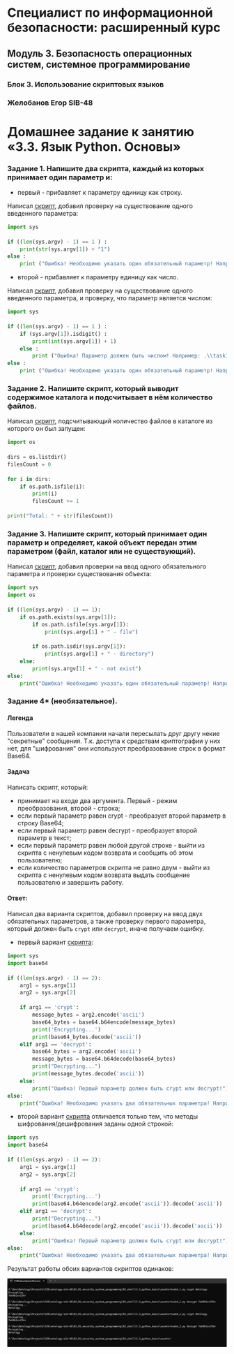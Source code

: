 # Специалист по информационной безопасности: расширенный курс
## Модуль 3. Безопасность операционных систем, системное программирование
### Блок 3. Использование скриптовых языков
### Желобанов Егор SIB-48

# Домашнее задание к занятию «3.3. Язык Python. Основы»

### Задание 1. Напишите два скрипта, каждый из которых принимает один параметр и:

* первый - прибавляет к параметру единицу как строку.

Написал [скрипт](assets/task1_1.py), добавил проверку на существование одного введенного параметра:  

```python
import sys

if ((len(sys.argv) - 1) == 1 ) :
    print(str(sys.argv[1]) + "1")
else :
    print ("Ошибка! Необходимо указать один обязательный параметр! Например: .\\task1_1.py 5")
```

* второй - прибавляет к параметру единицу как число.

Написал [скрипт](assets/task1_2.py), добавил проверку на существование одного введенного параметра, и проверку, что параметр является числом:  

```python
import sys

if ((len(sys.argv) - 1) == 1 ) :
    if (sys.argv[1]).isdigit() :
        print(int(sys.argv[1]) + 1)
    else :
        print ("Ошибка! Параметр должен быть числом! Например: .\\task1_2.py 5")
else :
    print ("Ошибка! Необходимо указать один обязательный параметр! Например: .\\task1_2.py 5")
```

### Задание 2. Напишите скрипт, который выводит содержимое каталога и подсчитывает в нём количество файлов.

Написал [скрипт](assets/task2.py), подсчитывающий количество файлов в каталоге из которого он был запущен:  

```python
import os

dirs = os.listdir()
filesCount = 0

for i in dirs:
    if os.path.isfile(i):
        print(i)
        filesCount += 1

print("Total: " + str(filesCount))
```

### Задание 3. Напишите скрипт, который принимает один параметр и определяет, какой объект передан этим параметром (файл, каталог или не существующий).

Написал [скрипт](assets/task3.py), добавил проверки на ввод одного обязательного параметра и проверки существования объекта:  

```python
import sys
import os

if ((len(sys.argv) - 1) == 1):
    if os.path.exists(sys.argv[1]):
        if os.path.isfile(sys.argv[1]):
            print(sys.argv[1] + " - file")

        if os.path.isdir(sys.argv[1]):
            print(sys.argv[1] + " - directory")
    else:
        print(sys.argv[1] + " - not exist")
else:
    print("Ошибка! Необходимо указать один обязательный параметр! Например: .\\task3.py c:\\windows")
```

### Задание 4* (необязательное). 

#### Легенда
Пользователи в нашей компании начали пересылать друг другу некие "секретные" сообщения. Т.к. доступа к средствам криптографии у них нет, для "шифрования" они используют преобразование строк в формат Base64.

#### Задача
Написать скрипт, который:

* принимает на входе два аргумента. Первый - режим преобразования, второй - строка;
* если первый параметр равен crypt - преобразует второй параметр в строку Base64;
* если первый параметр равен decrypt - преобразует второй параметр в текст;
* если первый параметр равен любой другой строке - выйти из скрипта с ненулевым кодом возврата и сообщить об этом пользователю;
* если количество параметров скрипта не равно двум - выйти из скрипта с ненулевым кодом возврата выдать сообщение пользователю и завершить работу.

#### Ответ:

Написал два варианта скриптов, добавил проверку на ввод двух обязательных параметров, а также проверку первого параметра, который должен быть `crypt` или `decrypt`, иначе получаем ошибку.

* первый вариант [скрипта](assets/task4_1.py):  

```python
import sys
import base64

if ((len(sys.argv) - 1) == 2):
    arg1 = sys.argv[1]
    arg2 = sys.argv[2]

    if arg1 == 'crypt':
        message_bytes = arg2.encode('ascii')
        base64_bytes = base64.b64encode(message_bytes)
        print('Encrypting...')
        print(base64_bytes.decode('ascii'))
    elif arg1 == 'decrypt':
        base64_bytes = arg2.encode('ascii')
        message_bytes = base64.b64decode(base64_bytes)
        print("Decrypting...")
        print(message_bytes.decode('ascii'))
    else:
        print("Ошибка! Первый параметр должен быть crypt или decrypt!")
else:
    print("Ошибка! Необходимо указать два обязательных параметра! Например: .\\task4.py crypt text")
```

* второй вариант [скрипта](assets/task4_2.py) отличается только тем, что методы шифрования/дешифрования заданы одной строкой:  

```python
import sys
import base64

if ((len(sys.argv) - 1) == 2):
    arg1 = sys.argv[1]
    arg2 = sys.argv[2]

    if arg1 == 'crypt':
        print('Encrypting...')
        print(base64.b64encode(arg2.encode('ascii')).decode('ascii'))
    elif arg1 == 'decrypt':
        print("Decrypting...")
        print(base64.b64decode(arg2.encode('ascii')).decode('ascii'))
    else:
        print("Ошибка! Первый параметр должен быть crypt или decrypt!")
else:
    print("Ошибка! Необходимо указать два обязательных параметра! Например: .\\task4.py crypt text")
```

Результат работы обоих вариантов скриптов одинаков:

![](assets/task4.jpg)
